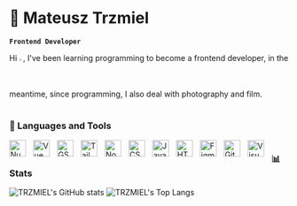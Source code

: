 # 🐝 Mateusz Trzmiel

**`Frontend Developer`**

Hi <img src="https://media.giphy.com/media/hvRJCLFzcasrR4ia7z/giphy.gif" width="1.4%">, I've been learning programming to become a frontend developer, in the meantime, since programming, I also deal with photography and film.

#

### 🧰 Languages and Tools
<img align="left" alt="Nuxt" width="30px" style="padding-right:10px;" src="https://nuxt.com/assets/design-kit/icon-green.svg" />
<img align="left" alt="Vue" width="30px" style="padding-right:10px;" src="https://cdn.jsdelivr.net/gh/devicons/devicon@latest/icons/vuejs/vuejs-original.svg" />
<img align="left" alt="GSAP" width="30px" style="padding-right:10px;" src="https://gsap.com/favicon-32x32.png" />
<img align="left" alt="TailwindCSS" width="30px" style="padding-right:10px;" src="https://cdn.jsdelivr.net/gh/devicons/devicon@latest/icons/tailwindcss/tailwindcss-original.svg" />
<img align="left" alt="Nodejs" width="30px" style="padding-right:10px;" src="https://cdn.jsdelivr.net/gh/devicons/devicon@latest/icons/nodejs/nodejs-original.svg" />
<img align="left" alt="CSS" width="30px" style="padding-right:10px;" src="https://media2.dev.to/dynamic/image/width=800%2Cheight=%2Cfit=scale-down%2Cgravity=auto%2Cformat=auto/https%3A%2F%2Fdev-to-uploads.s3.amazonaws.com%2Fuploads%2Farticles%2F7j353v8xe1h861uc5i53.png" />
<img align="left" alt="JavaScript" width="30px" style="padding-right:10px;" src="https://cdn.jsdelivr.net/gh/devicons/devicon/icons/javascript/javascript-plain.svg" />
<img align="left" alt="HTML" width="30px" style="padding-right:10px;" src="https://cdn.jsdelivr.net/gh/devicons/devicon/icons/html5/html5-plain.svg" />
<img align="left" alt="Figma" width="30px" style="padding-right:10px;" src="https://cdn.jsdelivr.net/gh/devicons/devicon/icons/figma/figma-original.svg" />
<img align="left" alt="Git" width="30px" style="padding-right:10px;" src="https://cdn.jsdelivr.net/gh/devicons/devicon/icons/git/git-original.svg" />
<img align="left" alt="VisualStudioCode" width="30px" style="padding-right:10px;" src="https://cdn.jsdelivr.net/gh/devicons/devicon/icons/vscode/vscode-original.svg" />

#

### 📊 Stats

![TRZMIEL's GitHub stats](https://github-readme-stats.vercel.app/api?username=TRZMlEL&show_icons=true&theme=vue-dark)
![TRZMIEL's Top Langs](https://github-readme-stats.vercel.app/api/top-langs/?username=TRZMlEL&layout=compact&theme=vue-dark)
